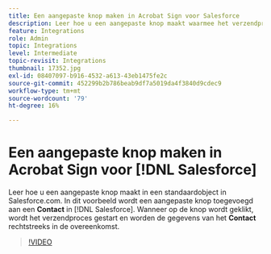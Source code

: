 ```yaml
---
title: Een aangepaste knop maken in Acrobat Sign voor Salesforce
description: Leer hoe u een aangepaste knop maakt waarmee het verzendproces wordt gestart en een overeenkomst automatisch wordt ingevuld
feature: Integrations
role: Admin
topic: Integrations
level: Intermediate
topic-revisit: Integrations
thumbnail: 17352.jpg
exl-id: 08407097-b916-4532-a613-43eb1475fe2c
source-git-commit: 452299b2b786beab9df7a5019da4f3840d9cdec9
workflow-type: tm+mt
source-wordcount: '79'
ht-degree: 16%

---
```


# Een aangepaste knop maken in Acrobat Sign voor [!DNL Salesforce]

Leer hoe u een aangepaste knop maakt in een standaardobject in Salesforce.com. In dit voorbeeld wordt een aangepaste knop toegevoegd aan een **Contact** in [!DNL Salesforce]. Wanneer op de knop wordt geklikt, wordt het verzendproces gestart en worden de gegevens van het **Contact** rechtstreeks in de overeenkomst.

>[!VIDEO](https://video.tv.adobe.com/v/17352?quality=12&learn=on&hidetitle=true)

